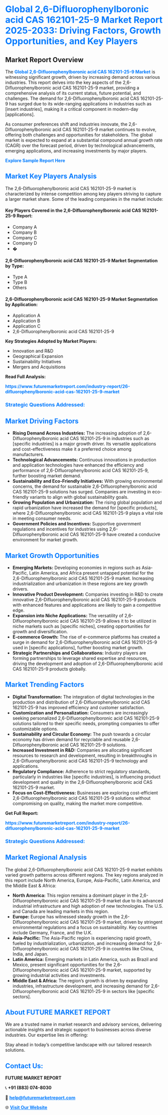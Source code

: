 <h1 style="color: #007BFF;">Global 2,6-Difluorophenylboronic acid CAS 162101-25-9 Market Report 2025-2033: Driving Factors, Growth Opportunities, and Key Players</h1>

<section id="overview">
<h2>Market Report Overview</h2>
<p>The <a href="https://www.futuremarketreport.com/industry-report/26-difluorophenylboronic-acid-cas-162101-25-9-market" style="color: #007BFF; text-decoration: none;"><strong>Global 2,6-Difluorophenylboronic acid CAS 162101-25-9 Market</strong></a> is witnessing significant growth, driven by increasing demand across various industries. This report delves into the key aspects of the 2,6-Difluorophenylboronic acid CAS 162101-25-9 market, providing a comprehensive analysis of its current status, future potential, and challenges. The demand for 2,6-Difluorophenylboronic acid CAS 162101-25-9 has surged due to its wide-ranging applications in industries such as [insert industries], making it a critical component in modern-day [applications].</p>
<p>As consumer preferences shift and industries innovate, the 2,6-Difluorophenylboronic acid CAS 162101-25-9 market continues to evolve, offering both challenges and opportunities for stakeholders. The global market is expected to expand at a substantial compound annual growth rate (CAGR) over the forecast period, driven by technological advancements, emerging applications, and increasing investments by major players.</p>
</section>

<section id="overview">
<p><a href="https://www.futuremarketreport.com/request-sample/reportId=119520" style="color: #007BFF; text-decoration: none;"><strong>Explore Sample Report Here</strong></a></p>
</section>

<section id="key-players">
<h2 style="color: #007BFF;">Market Key Players Analysis</h2>
<p>The 2,6-Difluorophenylboronic acid CAS 162101-25-9 market is characterized by intense competition among key players striving to capture a larger market share. Some of the leading companies in the market include:</p>
<h4>Key Players Covered in the 2,6-Difluorophenylboronic acid CAS 162101-25-9 Report:</h4>
<ul><li>Company A</li><li>Company B</li><li>Company C</li><li>Company D</li><li>�</li></ul>
<h4>2,6-Difluorophenylboronic acid CAS 162101-25-9 Market Segmentation by Type:</h4>
<ul><li>Type A</li><li>Type B</li><li>Others</li></ul>

<h4>2,6-Difluorophenylboronic acid CAS 162101-25-9 Market Segmentation by Application:</h4>
<ul><li>Application A</li><li>Application B</li><li>Application C</li><li>2,6-Difluorophenylboronic acid CAS 162101-25-9</li></ul>
<p><strong>Key Strategies Adopted by Market Players:</strong></p>
<ul>
<li>Innovation and R&D</li>
<li>Geographical Expansion</li>
<li>Sustainability Initiatives</li>
<li>Mergers and Acquisitions</li>
</ul>
</section>

<section>
<p><strong>Read Full Analysis: </strong></p><a href="https://www.futuremarketreport.com/industry-report/26-difluorophenylboronic-acid-cas-162101-25-9-market" style="color: #007BFF; text-decoration: none;"><strong>https://www.futuremarketreport.com/industry-report/26-difluorophenylboronic-acid-cas-162101-25-9-market</strong></a>
<h3 style="color: #007BFF;">Strategic Questions Addressed:</h3>
</section>

<section id="driving-factors">
<h2 style="color: #007BFF;">Market Driving Factors</h2>
<ul>
<li><strong>Rising Demand Across Industries:</strong> The increasing adoption of 2,6-Difluorophenylboronic acid CAS 162101-25-9 in industries such as [specific industries] is a major growth driver. Its versatile applications and cost-effectiveness make it a preferred choice among manufacturers.</li>
<li><strong>Technological Advancements:</strong> Continuous innovations in production and application technologies have enhanced the efficiency and performance of 2,6-Difluorophenylboronic acid CAS 162101-25-9, further boosting market demand.</li>
<li><strong>Sustainability and Eco-Friendly Initiatives:</strong> With growing environmental concerns, the demand for sustainable 2,6-Difluorophenylboronic acid CAS 162101-25-9 solutions has surged. Companies are investing in eco-friendly variants to align with global sustainability goals.</li>
<li><strong>Growing Population and Urbanization:</strong> The rising global population and rapid urbanization have increased the demand for [specific products], where 2,6-Difluorophenylboronic acid CAS 162101-25-9 plays a vital role in meeting consumer needs.</li>
<li><strong>Government Policies and Incentives:</strong> Supportive government regulations and incentives for industries using 2,6-Difluorophenylboronic acid CAS 162101-25-9 have created a conducive environment for market growth.</li>
</ul>
</section>

<section id="growth-opportunities">
<h2 style="color: #007BFF;">Market Growth Opportunities</h2>
<ul>
<li><strong>Emerging Markets:</strong> Developing economies in regions such as Asia-Pacific, Latin America, and Africa present untapped potential for the 2,6-Difluorophenylboronic acid CAS 162101-25-9 market. Increasing industrialization and urbanization in these regions are key growth drivers.</li>
<li><strong>Innovative Product Development:</strong> Companies investing in R&D to create innovative 2,6-Difluorophenylboronic acid CAS 162101-25-9 products with enhanced features and applications are likely to gain a competitive edge.</li>
<li><strong>Expansion into Niche Applications:</strong> The versatility of 2,6-Difluorophenylboronic acid CAS 162101-25-9 allows it to be utilized in niche markets such as [specific niches], creating opportunities for growth and diversification.</li>
<li><strong>E-commerce Growth:</strong> The rise of e-commerce platforms has created a surge in demand for 2,6-Difluorophenylboronic acid CAS 162101-25-9 used in [specific applications], further boosting market growth.</li>
<li><strong>Strategic Partnerships and Collaborations:</strong> Industry players are forming partnerships to leverage shared expertise and resources, driving the development and adoption of 2,6-Difluorophenylboronic acid CAS 162101-25-9 products globally.</li>
</ul>
</section>

<section id="trending-factors">
<h2 style="color: #007BFF;">Market Trending Factors</h2>
<ul>
<li><strong>Digital Transformation:</strong> The integration of digital technologies in the production and distribution of 2,6-Difluorophenylboronic acid CAS 162101-25-9 has improved efficiency and customer satisfaction.</li>
<li><strong>Customization and Personalization:</strong> Consumers are increasingly seeking personalized 2,6-Difluorophenylboronic acid CAS 162101-25-9 solutions tailored to their specific needs, prompting companies to offer customizable options.</li>
<li><strong>Sustainability and Circular Economy:</strong> The push towards a circular economy has driven demand for recyclable and reusable 2,6-Difluorophenylboronic acid CAS 162101-25-9 solutions.</li>
<li><strong>Increased Investment in R&D:</strong> Companies are allocating significant resources to research and development, resulting in breakthroughs in 2,6-Difluorophenylboronic acid CAS 162101-25-9 technology and applications.</li>
<li><strong>Regulatory Compliance:</strong> Adherence to strict regulatory standards, particularly in industries like [specific industries], is influencing product development and quality in the 2,6-Difluorophenylboronic acid CAS 162101-25-9 market.</li>
<li><strong>Focus on Cost-Effectiveness:</strong> Businesses are exploring cost-efficient 2,6-Difluorophenylboronic acid CAS 162101-25-9 solutions without compromising on quality, making the market more competitive.</li>
</ul>
</section>

<section>
<p><strong>Get Full Report: </strong></p><a href="https://www.futuremarketreport.com/industry-report/26-difluorophenylboronic-acid-cas-162101-25-9-market" style="color: #007BFF; text-decoration: none;"><strong>https://www.futuremarketreport.com/industry-report/26-difluorophenylboronic-acid-cas-162101-25-9-market</strong></a>
<h3 style="color: #007BFF;">Strategic Questions Addressed:</h3>
</section>


<section id="regional-analysis">
<h2 style="color: #007BFF;">Market Regional Analysis</h2>
<p>The global 2,6-Difluorophenylboronic acid CAS 162101-25-9 market exhibits varied growth patterns across different regions. The key regions analyzed in this report include North America, Europe, Asia-Pacific, Latin America, and the Middle East & Africa:</p>
<ul>
<li><strong>North America:</strong> This region remains a dominant player in the 2,6-Difluorophenylboronic acid CAS 162101-25-9 market due to its advanced industrial infrastructure and high adoption of new technologies. The U.S. and Canada are leading markets in this region.</li>
<li><strong>Europe:</strong> Europe has witnessed steady growth in the 2,6-Difluorophenylboronic acid CAS 162101-25-9 market, driven by stringent environmental regulations and a focus on sustainability. Key countries include Germany, France, and the U.K.</li>
<li><strong>Asia-Pacific:</strong> The Asia-Pacific region is experiencing rapid growth, fueled by industrialization, urbanization, and increasing demand for 2,6-Difluorophenylboronic acid CAS 162101-25-9 in countries like China, India, and Japan.</li>
<li><strong>Latin America:</strong> Emerging markets in Latin America, such as Brazil and Mexico, present significant opportunities for the 2,6-Difluorophenylboronic acid CAS 162101-25-9 market, supported by growing industrial activities and investments.</li>
<li><strong>Middle East & Africa:</strong> The region’s growth is driven by expanding industries, infrastructure development, and increasing demand for 2,6-Difluorophenylboronic acid CAS 162101-25-9 in sectors like [specific sectors].</li>
</ul>
</section>

<footer>
<h2 style="color: #007BFF;">About FUTURE MARKET REPORT</h2>
<p>We are a trusted name in market research and advisory services, delivering actionable insights and strategic support to businesses across diverse industries. Our expertise lies in offering:</p>

<p>Stay ahead in today’s competitive landscape with our tailored research solutions.</p>

<h2 style="color: #007BFF;">Contact Us:</h2>
<p><strong>FUTURE MARKET REPORT</strong></p>
<p>📞 <strong>+91 (883) 074-8030</strong></p>
<p>📧 <strong><a href="mailto:help@futuremarketreport.com" style="color: #007BFF;">help@futuremarketreport.com</a></strong></p>
<p>🌐 <strong><a href="https://www.futuremarketreport.com/" style="color: #007BFF;">Visit Our Website</a></strong></p>
</footer>